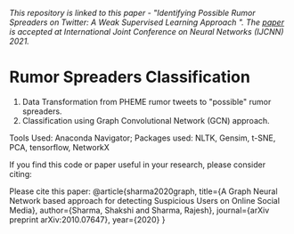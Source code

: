 *This repository is linked to this paper - "Identifying Possible Rumor Spreaders on Twitter: A Weak Supervised Learning Approach
". The [paper](https://arxiv.org/abs/2010.07647) is accepted at International Joint Conference on Neural Networks (IJCNN) 2021.*
# Rumor Spreaders Classification
1. Data Transformation from PHEME rumor tweets to "possible" rumor spreaders.
2. Classification using Graph Convolutional Network (GCN) approach.

Tools Used: Anaconda Navigator;
Packages used: NLTK, Gensim, t-SNE, PCA, tensorflow, NetworkX

If you find this code or paper useful in your research, please consider citing:

Please cite this paper:
@article{sharma2020graph,
  title={A Graph Neural Network based approach for detecting Suspicious Users on Online Social Media},
  author={Sharma, Shakshi and Sharma, Rajesh},
  journal={arXiv preprint arXiv:2010.07647},
  year={2020}
}

